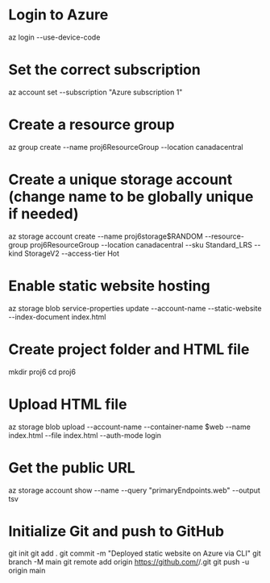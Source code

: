 # Login to Azure
az login --use-device-code

# Set the correct subscription
az account set --subscription "Azure subscription 1"

# Create a resource group
az group create --name proj6ResourceGroup --location canadacentral

# Create a unique storage account (change name to be globally unique if needed)
az storage account create --name proj6storage$RANDOM --resource-group proj6ResourceGroup --location canadacentral --sku Standard_LRS --kind StorageV2 --access-tier Hot

# Enable static website hosting
az storage blob service-properties update --account-name <your-storage-account-name> --static-website --index-document index.html

# Create project folder and HTML file
mkdir proj6
cd proj6


# Upload HTML file
az storage blob upload --account-name <your-storage-account-name> --container-name \$web --name index.html --file index.html --auth-mode login

# Get the public URL
az storage account show --name <your-storage-account-name> --query "primaryEndpoints.web" --output tsv

# Initialize Git and push to GitHub
git init
git add .
git commit -m "Deployed static website on Azure via CLI"
git branch -M main
git remote add origin https://github.com/<your-username>/<your-repo-name>.git
git push -u origin main
